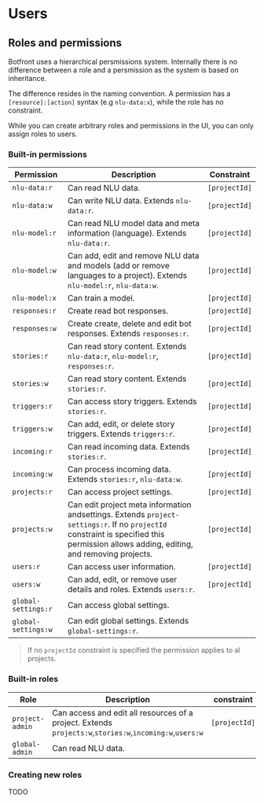 # Users

## Roles and permissions

Botfront uses a hierarchical persmissions system. Internally there is no difference between a role and a persmission as the system is based on inheritance.

The difference resides in the naming convention. A permission has a `[resource]:[action]` syntax (e.g `nlu-data:x`), while the role has no constraint. 

While you can create arbitrary roles and permissions in the UI, you can only assign roles to users.



### Built-in permissions

| Permission          | Description                                                                                                                                                                           | Constraint    |
|---------------------|---------------------------------------------------------------------------------------------------------------------------------------------------------------------------------------|---------------|
| `nlu-data:r`        | Can read NLU data.                                                                                                                                                                    | `[projectId]` |
| `nlu-data:w`        | Can write NLU data. Extends `nlu-data:r`.                                                                                                                                             | `[projectId]` |
| `nlu-model:r`       | Can read NLU model data and meta information (language). Extends `nlu-data:r`.                                                                                                        | `[projectId]` |
| `nlu-model:w`       | Can add, edit and remove NLU data and models (add or remove languages to a project). Extends `nlu-model:r`, `nlu-data:w`.                                                             | `[projectId]` |
| `nlu-model:x`       | Can train a model.                                                                                                                                                                    | `[projectId]` |
| `responses:r`       | Create read bot responses.                                                                                                                                                            | `[projectId]` |
| `responses:w`       | Create create, delete and edit bot responses. Extends `responses:r`.                                                                                                                  | `[projectId]` |
| `stories:r`         | Can read story content. Extends `nlu-data:r`, `nlu-model:r`, `responses:r`.                                                                                                           | `[projectId]` |
| `stories:w`         | Can read story content. Extends `stories:r`.                                                                                                                                          | `[projectId]` |
| `triggers:r`        | Can access story triggers. Extends `stories:r`.                                                                                                                                       | `[projectId]` |
| `triggers:w`        | Can add, edit, or delete story triggers. Extends `triggers:r`.                                                                                                                        | `[projectId]` |
| `incoming:r`        | Can read incoming data. Extends `stories:r`.                                                                                                                                          | `[projectId]` |
| `incoming:w`        | Can process incoming data. Extends `stories:r`, `nlu-data:w`.                                                                                                                         | `[projectId]` |
| `projects:r`        | Can access project settings.                                                                                                                                                          | `[projectId]` |
| `projects:w`        | Can edit project meta information andsettings. Extends `project-settings:r`. If no `projectId` constraint is specified this permission allows adding, editing, and removing projects. | `[projectId]` |
| `users:r`           | Can access user information.                                                                                                                                                          | `[projectId]` |
| `users:w`           | Can add, edit, or remove user details and roles. Extends `users:r`.                                                                                                                   | `[projectId]` |
| `global-settings:r` | Can access global settings.                                                                                                                                                           |               |
| `global-settings:w` | Can edit global settings. Extends `global-settings:r`.                                                                                                                                |               |

> If no `projectId` constraint is specified the permission applies to al projects.


### Built-in roles

| Role            | Description                                                                                             | constraint    |
|-----------------|---------------------------------------------------------------------------------------------------------|---------------|
| `project-admin` | Can access and edit all resources of a project. Extends `projects:w`,`stories:w`,`incoming:w`,`users:w` | `[projectId]` |
| `global-admin`  | Can read NLU data.                                                                                      |               |


### Creating new roles

TODO
